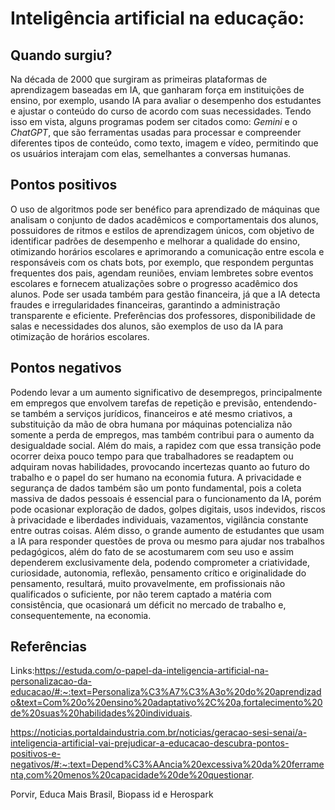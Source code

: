 # Inteligência artificial na educação:
 
## Quando surgiu?
 
  Na década de 2000 que surgiram as primeiras plataformas de aprendizagem baseadas em IA, que ganharam força em instituições de ensino, por exemplo, usando IA para avaliar o desempenho dos estudantes e ajustar o conteúdo do curso de acordo com suas necessidades.
  Tendo isso em vista, alguns programas podem ser citados como: _Gemini_ e o _ChatGPT_, que são ferramentas usadas para processar e compreender diferentes tipos de conteúdo, como texto, imagem e vídeo, permitindo que os usuários interajam com elas, semelhantes a 
conversas humanas.
 
## Pontos positivos
 
  O uso de algoritmos pode ser benéfico para aprendizado de máquinas que analisam o conjunto de dados acadêmicos e comportamentais dos alunos, possuidores de ritmos e estilos de aprendizagem únicos, com objetivo de identificar padrões de desempenho e melhorar
a qualidade do ensino, otimizando horários escolares e aprimorando a comunicação entre escola e responsáveis com os chats bots, por exemplo, que respondem perguntas frequentes dos pais, agendam reuniões, enviam lembretes sobre eventos escolares e fornecem atualizações sobre o progresso acadêmico dos alunos. Pode ser usada também para gestão financeira, já que a IA detecta fraudes e irregularidades financeiras, garantindo a administração transparente e eficiente.
Preferências dos professores, disponibilidade de salas e necessidades dos alunos, são exemplos de uso da IA para otimização de horários escolares.
 
## Pontos negativos
  Podendo levar a um aumento significativo de desempregos, principalmente em empregos que envolvem tarefas de repetição e previsão, entendendo-se também a serviços jurídicos, financeiros e até mesmo criativos, a substituição da mão de obra humana por máquinas potencializa 
não somente a perda de empregos, mas também contribui para o aumento da desigualdade social.
Além do mais, a rapidez com que essa transição pode ocorrer deixa pouco tempo para que trabalhadores se readaptem ou adquiram novas habilidades, provocando incertezas quanto ao futuro do trabalho e o papel do ser humano na economia futura.
A privacidade e segurança de dados também são um ponto fundamental, pois a coleta massiva de dados pessoais é essencial para o funcionamento da IA, porém pode ocasionar exploração de dados, golpes digitais, usos indevidos, riscos à privacidade e liberdades 
individuais, vazamentos, vigilância constante entre outras coisas.
  Além disso, o grande aumento de estudantes que usam a IA para responder questões de prova ou mesmo para ajudar nos trabalhos pedagógicos, além do fato de se acostumarem com seu uso e assim dependerem exclusivamente dela, podendo comprometer a 
criatividade, curiosidade, autonomia, reflexão, pensamento crítico e originalidade do pensamento, resultará, muito provavelmente, em profissionais não qualificados o suficiente, por não terem captado a matéria com consistência, que ocasionará um déficit no mercado de 
trabalho e, consequentemente, na economia.


## Referências

Links:https://estuda.com/o-papel-da-inteligencia-artificial-na-personalizacao-da-educacao/#:~:text=Personaliza%C3%A7%C3%A3o%20do%20aprendizado&text=Com%20o%20ensino%20adaptativo%2C%20a,fortalecimento%20de%20suas%20habilidades%20individuais.

https://noticias.portaldaindustria.com.br/noticias/geracao-sesi-senai/a-inteligencia-artificial-vai-prejudicar-a-educacao-descubra-pontos-positivos-e-negativos/#:~:text=Depend%C3%AAncia%20excessiva%20da%20ferramenta,com%20menos%20capacidade%20de%20questionar.

Porvir, Educa Mais Brasil, Biopass id e Herospark
